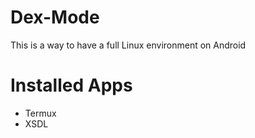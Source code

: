 # Dex-Mode
This is a way to have a full Linux environment on Android

# Installed Apps
- Termux
- XSDL

